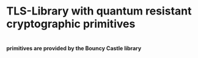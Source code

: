 <h1>TLS-Library with quantum resistant cryptographic primitives<h1/>


<h4>primitives are provided by the Bouncy Castle library<h4/>
<p font-size="12"><p/>
